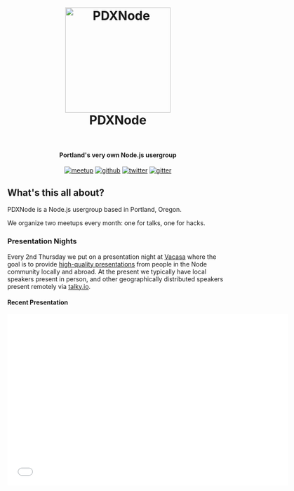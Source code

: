 <div class="hero">
  <div class="hero-body">
    <h1 align="center">
      <img alt="PDXNode" src="https://rawgit.com/PDXNode/pdxnode/master/assets/logo.svg" width="240">
      <br>
      <span class="text">PDXNode</span>
      <br>
      <br>
    </h1>
    <h4 align="center">Portland's very own Node.js usergroup</h4>
    <p align="center">
      <a href="https://www.meetup.com/pdxnode"><img src="https://img.shields.io/badge/meetup-view%20events%20%E2%86%92-red.svg" alt="meetup"></a>
      <a href="https://github.com/pdxnode"><img src="https://img.shields.io/badge/github-code%20with%20us%20%E2%86%92-orange.svg" alt="github"></a>
      <a href="https://twitter.com/pdxnode"><img src="https://img.shields.io/badge/twitter-follow%20us%20%E2%86%92-blue.svg" alt="twitter"></a>
      <a href="https://gitter.im/pdxnode/Lobby"><img src="https://img.shields.io/badge/gitter-join%20chat%20%E2%86%92-brightgreen.svg" alt="gitter"></a>
    </p>
  </div>
</div>

<div class="content">

## What's this all about?

PDXNode is a Node.js usergroup based in Portland, Oregon.

We organize two meetups every month: one for talks, one for hacks.

### Presentation Nights

Every 2nd Thursday we put on a presentation night at [Vacasa](https://www.vacasa.com/contact-us/) where the goal is to provide [high-quality presentations](https://www.youtube.com/channel/UCI8MIw5A7ALtIvNHsrYJbjg) from people in the Node community locally and abroad. At the present we typically have local speakers present in person, and other geographically distributed speakers present remotely via [talky.io](https://talky.io/).

#### Recent Presentation

<div class="embed-responsive embed-responsive-16by9"><iframe class="embed-responsive-item" id="youtubeplayer" type="text/html" width="640" height="390"
  src="//www.youtube.com/embed/QtChaxbsw7U"
  frameborder="0"/>
</div>

### Hack Nights

Every last Thursday we put on a hack night at [Ctrl-H Hackerspace](http://pdxhackerspace.org/) where the goal is to provide a fun and easy-going environment for individuals & groups to hack on their own projects and ask questions along the way, as well as support begginers and people who are new to Node with help in answering questions and pair-coding.

## How To Talk

**We use github to submit talks: lightning, long-form, and otherwise.**

### Submit a talk

- [lightning talk](https://github.com/PDXNode/pdxnode/blob/master/talks/lightning.md)
- [long-form talk](https://github.com/PDXNode/pdxnode/blob/master/talks/longform.md)

### [Request a talk](https://github.com/PDXNode/pdxnode/blob/master/talks/request-a-talk.md)

## Chat with us

Come talk to us on [Gitter](https://gitter.im/pdxnode/Lobby), or in [#pdxnode](http://webchat.freenode.net/?channels=pdxnode&uio=d4) on [Freenode IRC](https://en.wikipedia.org/wiki/Freenode).

## Code of Conduct

This usergroup is intended to be a safe, welcoming space for collaboration. All participants are expected to adhere to our [code of conduct](https://github.com/PDXNode/pdxnode/blob/master/code-of-conduct.md). Thank you for being kind to each other!

</div>
